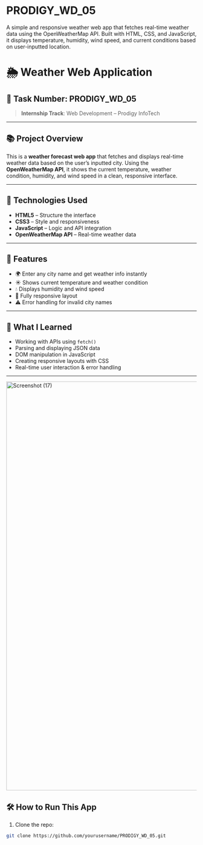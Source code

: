 # PRODIGY_WD_05
A simple and responsive weather web app that fetches real-time weather data using the OpenWeatherMap API. Built with HTML, CSS, and JavaScript, it displays temperature, humidity, wind speed, and current conditions based on user-inputted location.
# 🌦️ Weather Web Application

## 📌 Task Number: PRODIGY_WD_05  
> **Internship Track**: Web Development – Prodigy InfoTech

---

## 📚 Project Overview

This is a **weather forecast web app** that fetches and displays real-time weather data based on the user’s inputted city. Using the **OpenWeatherMap API**, it shows the current temperature, weather condition, humidity, and wind speed in a clean, responsive interface.

---

## 🧰 Technologies Used

- **HTML5** – Structure the interface
- **CSS3** – Style and responsiveness
- **JavaScript** – Logic and API integration
- **OpenWeatherMap API** – Real-time weather data

---

## 🚀 Features

- 🌍 Enter any city name and get weather info instantly
- ☀️ Shows current temperature and weather condition
- 💧 Displays humidity and wind speed
- 📱 Fully responsive layout
- ⚠️ Error handling for invalid city names

---

## 🧠 What I Learned

- Working with APIs using `fetch()`
- Parsing and displaying JSON data
- DOM manipulation in JavaScript
- Creating responsive layouts with CSS
- Real-time user interaction & error handling

---

<img width="1920" height="1080" alt="Screenshot (17)" src="https://github.com/user-attachments/assets/2370e5b1-4202-4c6b-92fc-28b8b876d09e" />

## 🛠 How to Run This App

1. Clone the repo:
```bash
git clone https://github.com/yourusername/PRODIGY_WD_05.git
